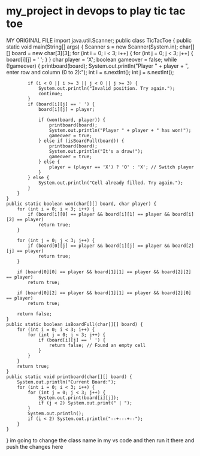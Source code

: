 # my_project in devops to play tic  tac toe
MY ORIGINAL FILE
import java.util.Scanner;
public class TicTacToe {
    public static void main(String[] args) {
        Scanner s = new Scanner(System.in);
        char[][] board = new char[3][3];
        for (int i = 0; i < 3; i++) {
            for (int j = 0; j < 3; j++) {
                board[i][j] = ' ';
            }
        }
        char player = 'X';
        boolean gameover = false;
        while (!gameover) {
            printboard(board);
            System.out.println("Player " + player + ", enter row and column (0 to 2):");
            int i = s.nextInt();
            int j = s.nextInt();

            if (i < 0 || i >= 3 || j < 0 || j >= 3) {
                System.out.println("Invalid position. Try again.");
                continue;
            }
            if (board[i][j] == ' ') {
                board[i][j] = player;

                if (won(board, player)) {
                    printboard(board);
                    System.out.println("Player " + player + " has won!");
                    gameover = true;
                } else if (isBoardFull(board)) {
                    printboard(board);
                    System.out.println("It's a draw!");
                    gameover = true;
                } else {
                    player = (player == 'X') ? 'O' : 'X'; // Switch player
                }
            } else {
                System.out.println("Cell already filled. Try again.");
            }
        }
    }
    public static boolean won(char[][] board, char player) {
        for (int i = 0; i < 3; i++) {
            if (board[i][0] == player && board[i][1] == player && board[i][2] == player)
                return true;
        }

        for (int j = 0; j < 3; j++) {
            if (board[0][j] == player && board[1][j] == player && board[2][j] == player)
                return true;
        }

        if (board[0][0] == player && board[1][1] == player && board[2][2] == player)
            return true;

        if (board[0][2] == player && board[1][1] == player && board[2][0] == player)
            return true;

        return false;
    }
    public static boolean isBoardFull(char[][] board) {
        for (int i = 0; i < 3; i++) {
            for (int j = 0; j < 3; j++) {
                if (board[i][j] == ' ') {
                    return false; // Found an empty cell
                }
            }
        }
        return true;
    }
    public static void printboard(char[][] board) {
        System.out.println("Current Board:");
        for (int i = 0; i < 3; i++) {
            for (int j = 0; j < 3; j++) {
                System.out.print(board[i][j]);
                if (j < 2) System.out.print(" | ");
            }
            System.out.println();
            if (i < 2) System.out.println("--+---+--");
        }
    }
} 
im going to change the class name in my vs code and then run it there and push the changes here
